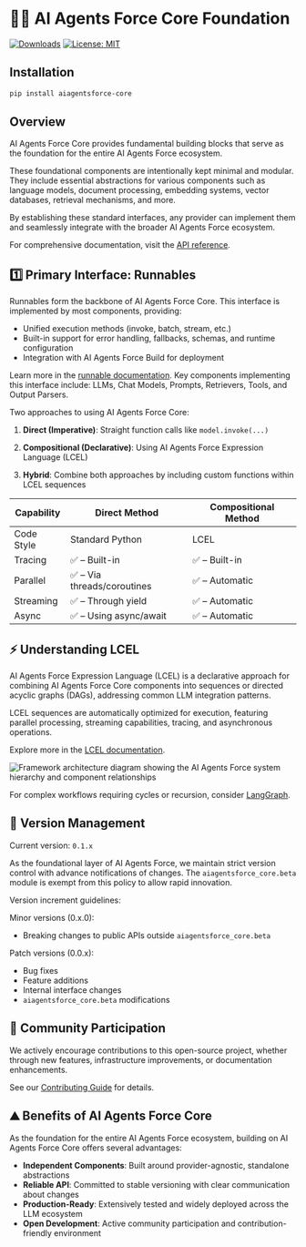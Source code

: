 # 🦜🍎️ AI Agents Force Core Foundation

[![Downloads](https://static.pepy.tech/badge/aiagentsforce_core/month)](https://pepy.tech/project/aiagentsforce_core)
[![License: MIT](https://img.shields.io/badge/License-MIT-yellow.svg)](https://opensource.org/licenses/MIT)

## Installation

```bash
pip install aiagentsforce-core
```

## Overview

AI Agents Force Core provides fundamental building blocks that serve as the foundation for the entire AI Agents Force ecosystem.

These foundational components are intentionally kept minimal and modular. They include essential abstractions for various components such as language models, document processing, embedding systems, vector databases, retrieval mechanisms, and more.

By establishing these standard interfaces, any provider can implement them and seamlessly integrate with the broader AI Agents Force ecosystem.

For comprehensive documentation, visit the [API reference](https://docs.aiagentsforce.com/api_reference/core/index.html).

## 1️⃣ Primary Interface: Runnables

Runnables form the backbone of AI Agents Force Core. This interface is implemented by most components, providing:

- Unified execution methods (invoke, batch, stream, etc.)
- Built-in support for error handling, fallbacks, schemas, and runtime configuration
- Integration with AI Agents Force Build for deployment

Learn more in the [runnable documentation](https://docs.aiagentsforce.com/docs/expression_language/interface). Key components implementing this interface include: LLMs, Chat Models, Prompts, Retrievers, Tools, and Output Parsers.

Two approaches to using AI Agents Force Core:

1. **Direct (Imperative)**: Straight function calls like `model.invoke(...)`

2. **Compositional (Declarative)**: Using AI Agents Force Expression Language (LCEL)

3. **Hybrid**: Combine both approaches by including custom functions within LCEL sequences

| Capability | Direct Method                  | Compositional Method |
| --------- | ------------------------------ | ------------------- |
| Code Style | Standard Python               | LCEL                |
| Tracing   | ✅ – Built-in                  | ✅ – Built-in       |
| Parallel  | ✅ – Via threads/coroutines    | ✅ – Automatic      |
| Streaming | ✅ – Through yield             | ✅ – Automatic      |
| Async     | ✅ – Using async/await         | ✅ – Automatic      |

## ⚡️ Understanding LCEL

AI Agents Force Expression Language (LCEL) is a declarative approach for combining AI Agents Force Core components into sequences or directed acyclic graphs (DAGs), addressing common LLM integration patterns.

LCEL sequences are automatically optimized for execution, featuring parallel processing, streaming capabilities, tracing, and asynchronous operations.

Explore more in the [LCEL documentation](https://docs.aiagentsforce.com/docs/expression_language/).

![Framework architecture diagram showing the AI Agents Force system hierarchy and component relationships](https://raw.githubusercontent.com/AI-Agents-Force/AI-Agents-Force/master/docs/static/svg/aiagentsforce_stack_112024.svg "AI Agents Force Framework Overview")

For complex workflows requiring cycles or recursion, consider [LangGraph](https://github.com/AI-Agents-Force-SDK/langgraph).

## 📕 Version Management

Current version: `0.1.x`

As the foundational layer of AI Agents Force, we maintain strict version control with advance notifications of changes. The `aiagentsforce_core.beta` module is exempt from this policy to allow rapid innovation.

Version increment guidelines:

Minor versions (0.x.0):
- Breaking changes to public APIs outside `aiagentsforce_core.beta`

Patch versions (0.0.x):
- Bug fixes
- Feature additions
- Internal interface changes
- `aiagentsforce_core.beta` modifications

## 💁 Community Participation

We actively encourage contributions to this open-source project, whether through new features, infrastructure improvements, or documentation enhancements.

See our [Contributing Guide](https://docs.aiagentsforce.com/docs/contributing/) for details.

## ⛰️ Benefits of AI Agents Force Core

As the foundation for the entire AI Agents Force ecosystem, building on AI Agents Force Core offers several advantages:

- **Independent Components**: Built around provider-agnostic, standalone abstractions
- **Reliable API**: Committed to stable versioning with clear communication about changes
- **Production-Ready**: Extensively tested and widely deployed across the LLM ecosystem
- **Open Development**: Active community participation and contribution-friendly environment
